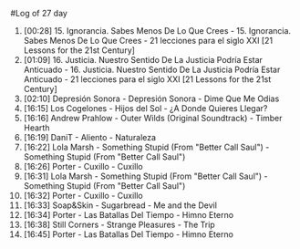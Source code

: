 #Log of 27 day

1. [00:28] 15. Ignorancia. Sabes Menos De Lo Que Crees - 15. Ignorancia. Sabes Menos De Lo Que Crees - 21 lecciones para el siglo XXI [21 Lessons for the 21st Century]
1. [01:09] 16. Justicia. Nuestro Sentido De La Justicia Podría Estar Anticuado - 16. Justicia. Nuestro Sentido De La Justicia Podría Estar Anticuado - 21 lecciones para el siglo XXI [21 Lessons for the 21st Century]
1. [02:10] Depresión Sonora - Depresión Sonora - Dime Que Me Odias
1. [16:15] Los Cogelones - Hijos del Sol - ¿A Donde Quieres Llegar?
1. [16:16] Andrew Prahlow - Outer Wilds (Original Soundtrack) - Timber Hearth
1. [16:19] DaniT - Aliento - Naturaleza
1. [16:22] Lola Marsh - Something Stupid (From "Better Call Saul") - Something Stupid (From "Better Call Saul")
1. [16:26] Porter - Cuxillo - Cuxillo
1. [16:31] Lola Marsh - Something Stupid (From "Better Call Saul") - Something Stupid (From "Better Call Saul")
1. [16:32] Porter - Cuxillo - Cuxillo
1. [16:33] Soap&Skin - Sugarbread - Me and the Devil
1. [16:34] Porter - Las Batallas Del Tiempo - Himno Eterno
1. [16:38] Still Corners - Strange Pleasures - The Trip
1. [16:45] Porter - Las Batallas Del Tiempo - Himno Eterno
